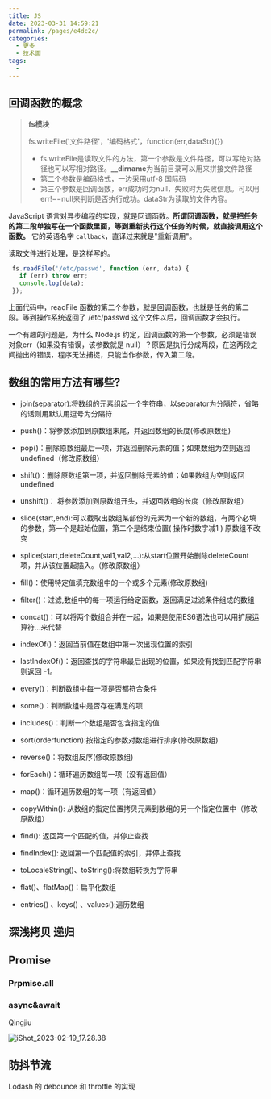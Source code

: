 ```yaml
---
title: JS
date: 2023-03-31 14:59:21
permalink: /pages/e4dc2c/
categories:
  - 更多
  - 技术面
tags:
  - 
---
```

## 回调函数的概念

> **fs模块** 
>
> fs.writeFile('文件路径'，'编码格式'，function(err,dataStr){})
>
> - fs.writeFile是读取文件的方法，第一个参数是文件路径，可以写绝对路径也可以写相对路径。**__dirname**为当前目录可以用来拼接文件路径
> - 第二个参数是编码格式，一边采用utf-8 国际码
> - 第三个参数是回调函数，err成功时为null，失败时为失败信息。可以用err!==null来判断是否执行成功。dataStr为读取的文件内容。

JavaScript 语言对异步编程的实现，就是回调函数。**所谓回调函数，就是把任务的第二段单独写在一个函数里面，等到重新执行这个任务的时候，就直接调用这个函数。** 它的英语名字 `callback`，直译过来就是"重新调用"。

读取文件进行处理，是这样写的。

```javascript
 fs.readFile('/etc/passwd', function (err, data) {
   if (err) throw err;
   console.log(data);
 });
```

上面代码中，readFile 函数的第二个参数，就是回调函数，也就是任务的第二段。等到操作系统返回了 /etc/passwd 这个文件以后，回调函数才会执行。

一个有趣的问题是，为什么 Node.js 约定，回调函数的第一个参数，必须是错误对象err（如果没有错误，该参数就是 null）？原因是执行分成两段，在这两段之间抛出的错误，程序无法捕捉，只能当作参数，传入第二段。

## 数组的常用方法有哪些?

- join(separator):将数组的元素组起一个字符串，以separator为分隔符，省略的话则用默认用逗号为分隔符

- push()：将参数添加到原数组末尾，并返回数组的长度(修改原数组)

- pop()：删除原数组最后一项，并返回删除元素的值；如果数组为空则返回undefined（修改原数组）

- shift()：删除原数组第一项，并返回删除元素的值；如果数组为空则返回undefined

- unshift()： 将参数添加到原数组开头，并返回数组的长度（修改原数组）

- slice(start,end):可以截取出数组某部份的元素为一个新的数组，有两个必填的参数，第一个是起始位置，第二个是结束位置( 操作时数字减1 ) 原数组不改变

- splice(start,deleteCount,val1,val2,…):从start位置开始删除deleteCount项，并从该位置起插入。（修改原数组）

- fill()：使用特定值填充数组中的一个或多个元素(修改原数组)

- filter()：过滤,数组中的每一项运行给定函数，返回满足过滤条件组成的数组

- concat()：可以将两个数组合并在一起，如果是使用ES6语法也可以用扩展运算符…来代替

- indexOf()：返回当前值在数组中第一次出现位置的索引

- lastIndexOf()：返回查找的字符串最后出现的位置，如果没有找到匹配字符串则返回 -1。

- every()：判断数组中每一项是否都符合条件

- some()：判断数组中是否存在满足的项

- includes()：判断一个数组是否包含指定的值

- sort(orderfunction):按指定的参数对数组进行排序(修改原数组)

- reverse()：将数组反序(修改原数组)

- forEach()：循环遍历数组每一项（没有返回值）

- map()：循环遍历数组的每一项（有返回值）

- copyWithin(): 从数组的指定位置拷贝元素到数组的另一个指定位置中（修改原数组）

- find(): 返回第一个匹配的值，并停止查找

- findIndex(): 返回第一个匹配值的索引，并停止查找

- toLocaleString()、toString():将数组转换为字符串

- flat()、flatMap()：扁平化数组

- entries() 、keys() 、values():遍历数组

## 深浅拷贝 递归

## Promise

### Prpmise.all

### async&await

Qingjiu

![iShot_2023-02-19_17.28.38](https://photo-album-1314189846.cos.ap-shanghai.myqcloud.com/202303241546652.png)

## 防抖节流

Lodash 的 debounce 和 throttle 的实现
